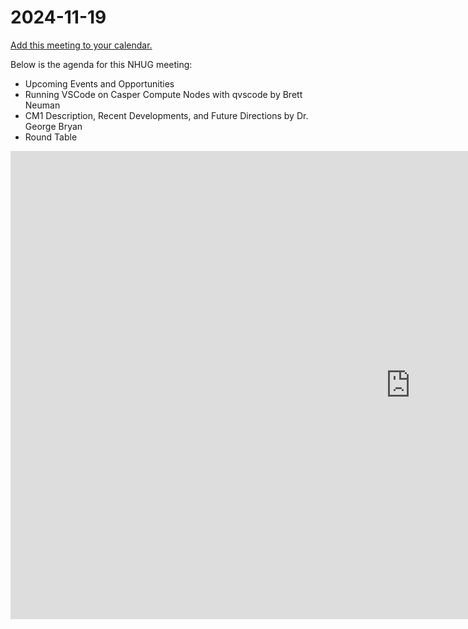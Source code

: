 # 2024-11-19

[Add this meeting to your calendar.](https://calendar.google.com/calendar/event?action=TEMPLATE&tmeid=MmkyYnFmN2ZjZ21sODA5cGVldGdscWJkbTZfMjAyNTAxMjFUMjAwMDAwWiBjX2RjMGMwZGU5ZmYxNTk2OWQ5Y2Y0ODQ4ODkyMTI0NDkyNzQ2ZDM0MzYxNDEzYWZhNzNkNTQ0YzAwMzhiZWIyZTZAZw&tmsrc=c_dc0c0de9ff15969d9cf4848892124492746d34361413afa73d544c0038beb2e6%40group.calendar.google.com)
    

Below is the agenda for this NHUG meeting:

* Upcoming Events and Opportunities
* Running VSCode on Casper Compute Nodes with qvscode by Brett Neuman
* CM1 Description, Recent Developments, and Future Directions by Dr. George Bryan
* Round Table

<iframe src="https://docs.google.com/presentation/d/e/2PACX-1vQ2iFFsr9OyKsifOh2prlEbwAbS8AjB0kccjuzVC2Vz7ZHPF6vzW9mwvL7t41vKT2_xwpMNJ-U4WyBS/embed?start=false&loop=false&delayms=3000" frameborder="0" width="1280" height="749" allowfullscreen="true" mozallowfullscreen="true" webkitallowfullscreen="true"></iframe>
